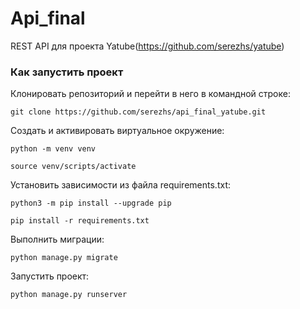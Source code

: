 # Api_final
REST API для проекта Yatube(https://github.com/serezhs/yatube)

### Как запустить проект
Клонировать репозиторий и перейти в него в командной строке:  

```
git clone https://github.com/serezhs/api_final_yatube.git
```

Cоздать и активировать виртуальное окружение:

```
python -m venv venv
```

```
source venv/scripts/activate
```

Установить зависимости из файла requirements.txt:

```
python3 -m pip install --upgrade pip
```

```
pip install -r requirements.txt
```

Выполнить миграции:

```
python manage.py migrate
```

Запустить проект:

```
python manage.py runserver
```
